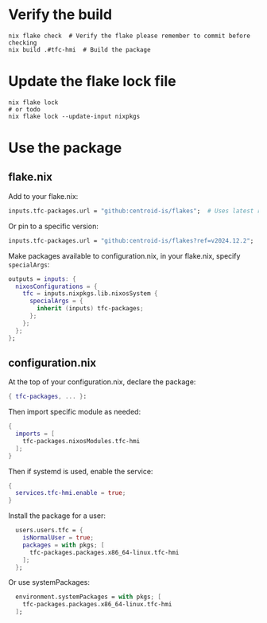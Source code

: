 # Verify the build
```
nix flake check  # Verify the flake please remember to commit before checking
nix build .#tfc-hmi  # Build the package
```
# Update the flake lock file
```
nix flake lock
# or todo
nix flake lock --update-input nixpkgs
```

# Use the package

## flake.nix
Add to your flake.nix:
```nix
inputs.tfc-packages.url = "github:centroid-is/flakes";  # Uses latest release
```

Or pin to a specific version:
```nix
inputs.tfc-packages.url = "github:centroid-is/flakes?ref=v2024.12.2";
```

Make packages available to configuration.nix, in your flake.nix, specify `specialArgs`:
```nix
outputs = inputs: {
  nixosConfigurations = {
    tfc = inputs.nixpkgs.lib.nixosSystem {
      specialArgs = {
        inherit (inputs) tfc-packages;
      };
    };
  };
};
```
## configuration.nix

At the top of your configuration.nix, declare the package:
```nix
{ tfc-packages, ... }:
```

Then import specific module as needed:
```nix
{
  imports = [
    tfc-packages.nixosModules.tfc-hmi
  ];
}
```

Then if systemd is used, enable the service:
```nix
{
  services.tfc-hmi.enable = true;
}
```

Install the package for a user:
```nix
  users.users.tfc = {
    isNormalUser = true;
    packages = with pkgs; [
      tfc-packages.packages.x86_64-linux.tfc-hmi
    ];
  };
```
Or use systemPackages:
```nix
  environment.systemPackages = with pkgs; [
    tfc-packages.packages.x86_64-linux.tfc-hmi
  ];
```
